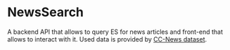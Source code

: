 # NewsSearch
A backend API that allows to query ES for news articles and front-end that allows to interact with it. Used data is provided by [CC-News dataset](https://data.commoncrawl.org/crawl-data/CC-NEWS/2025/index.html).
